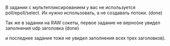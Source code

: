 В задании с мультепликсированием у вас не используется poll/epoll/select. Их нужно использовать, а не создавать потоки. (done)

Так же в задании на  RAW сокеты, первое задание не верно(не увидел заполнения udp заголовка (done)

и последнее задание тоже не увидел заполнения всех трех заголовков).